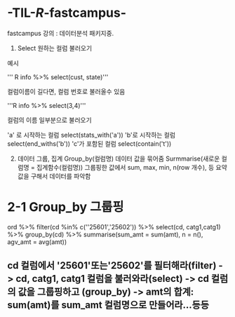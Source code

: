 # -TIL-_R_-fastcampus-
fastcampus 강의 : 데이터분석 패키지중.

1. Select 
원하는 컬럼 불러오기

예시

'''
R
info %>% 
  select(cust, state)'''
  
컬럼이름이 길다면, 컬럼 번호로 불러올수 있음

'''R
info %>%
  select(3,4)'''
  
컬럼의 이름 일부분으로 불러오기

'a' 로 시작하는 컬럼
select(stats_with('a'))
'b'로 시작하는 컬럼
select(end_withs('b'))
'c'가 포함된 컬럼
select(contain('t'))



2. 데이터 그룹, 집계
Group_by(컬럼명) 데이터 값을 묶어줌
Surmmarise(새로운 컬럼명 = 집계함수(컬럼명)) 그룹핑한 값에서 sum, max, min, n(row 개수), 등 요약값을 구해서 데이터를 파악함

# 2-1 Group_by 그룹핑

ord %>%
  filter(cd %in% c(''25601','25602')) %>%
  select(cd, catg1,catg1) %>%
  group_by(cd) %>%
  summarise(sum_amt = sum(amt), n = n(), agv_amt = avg(amt))
  
 ## cd 컬럼에서 '25601'또는'25602'를 필터해라(filter) -> cd, catg1, catg1 컬럼을 불러와라(select) -> cd 컬럼의 값을 그룹핑하고 (group_by) ->  amt의 합계: sum(amt)를 sum_amt 컬럼명으로 만들어라...등등
  
